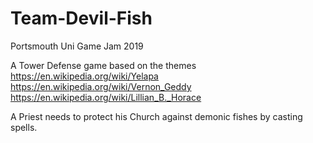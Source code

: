 # Team-Devil-Fish
Portsmouth Uni Game Jam 2019

A Tower Defense game based on the themes
https://en.wikipedia.org/wiki/Yelapa 
https://en.wikipedia.org/wiki/Vernon_Geddy 
https://en.wikipedia.org/wiki/Lillian_B._Horace

A Priest needs to protect his Church against demonic fishes by casting spells.
